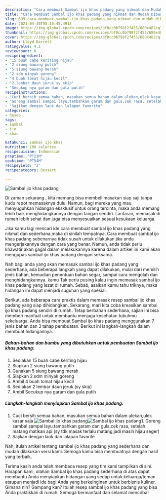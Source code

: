 ```yaml
---
description: "Cara membuat Sambal ijo khas padang yang nikmat dan Mudah Dibuat"
title: "Cara membuat Sambal ijo khas padang yang nikmat dan Mudah Dibuat"
slug: 699-cara-membuat-sambal-ijo-khas-padang-yang-nikmat-dan-mudah-dibuat
date: 2021-04-30T05:10:45.491Z
image: https://img-global.cpcdn.com/recipes/bf0cc0b798f2f455/680x482cq70/sambal-ijo-khas-padang-foto-resep-utama.jpg
thumbnail: https://img-global.cpcdn.com/recipes/bf0cc0b798f2f455/680x482cq70/sambal-ijo-khas-padang-foto-resep-utama.jpg
cover: https://img-global.cpcdn.com/recipes/bf0cc0b798f2f455/680x482cq70/sambal-ijo-khas-padang-foto-resep-utama.jpg
author: Lloyd Barrett
ratingvalue: 4.1
reviewcount: 8
recipeingredient:
- "15 buah cabe keriting hijau"
- "2 siung bawang putih"
- "5 siung bawang merah"
- "2 sdm minyak goreng"
- "4 buah tomat hijau kecil"
- "2 lembar daun jeruk sy skip"
- "Secukup nya garam dan gula putih"
recipeinstructions:
- "Cuci bersih semua bahan, masukan semua bahan dalam ulekan,ulek kasar saja"
- "Goreng sambal sampai layu,tambahkan garam dan gula,cek rasa, setelah matang matikan api (sy tdk masak terlalu matang,jadi masih hijau seger)"
- "Sajikan dengan lauk dan lalapan favorite"
categories:
- Resep
tags:
- sambal
- ijo
- khas

katakunci: sambal ijo khas 
nutrition: 199 calories
recipecuisine: Indonesian
preptime: "PT21M"
cooktime: "PT54M"
recipeyield: "2"
recipecategory: Dessert

---
```



![Sambal ijo khas padang](https://img-global.cpcdn.com/recipes/bf0cc0b798f2f455/680x482cq70/sambal-ijo-khas-padang-foto-resep-utama.jpg)

Di zaman  sekarang , kita memang bisa membeli masakan siap saji tanpa kudu repot memasaknya dulu. Namun, bagi mereka yang mau menyuguhkan hidangan eksklusif untuk orang tercinta, maka anda memang lebih baik menghidangkannya dengan tangan sendiri. Lantaran, memasak di rumah lebih sehat dan juga bisa menyesuaikan sesuai kesukaan keluarga.

Jika kamu lagi mencari ide cara membuat sambal ijo khas padang yang nikmat dan sederhana,maka di sinilah tempatnya. Cara membuat sambal ijo khas padang  sebenarnya tidak susah untuk dilakukan jika anda mengerjakannya dengan cara yang benar. Namun, anda tidak perlu khawatir akan gagal dalam melakukannya 
karena dalam artikel ini kami akan mengupas sambal ijo khas padang dengan seksama.  



Nah bagi anda yang akan memasak sambal ijo khas padang yang sederhana, ada beberapa langkah yang dapat dilakukan, mulai dari memilih jenis bahan, kemudian penentuan bahan segar, sampai cara mengolah dan menghidangkannya. kamu Tak perlu pusing kalau ingin memasak sambal ijo khas padang yang lezat di rumah. Sebab, asalkan kamu  tahu triknya, maka hidangan ini dapat menjadi suguhan yang spesial.

Berikut, ada beberapa cara praktis  dalam memasak resep sambal ijo khas padang yang siap dihidangkan. Sekarang, mari kita coba kreasikan sambal ijo khas padang sendiri di rumah. Tetap berbahan sederhana, sajian ini bisa memberi manfaat untuk membantu menjaga kesehatan tubuhmu sekeluarga. Anda bisa membuat Sambal ijo khas padang menggunakan 7 jenis bahan dan 3 tahap pembuatan. Berikut ini langkah-langkah dalam membuat hidangannya.

<!--inarticleads1-->

##### Bahan-bahan dan bumbu yang dibutuhkan untuk pembuatan Sambal ijo khas padang:

1. Sediakan 15 buah cabe keriting hijau
1. Siapkan 2 siung bawang putih
1. Gunakan 5 siung bawang merah
1. Siapkan 2 sdm minyak goreng
1. Ambil 4 buah tomat hijau kecil
1. Sediakan 2 lembar daun jeruk (sy skip)
1. Ambil Secukup nya garam dan gula putih




<!--inarticleads2-->

##### Langkah-langkah menyiapkan Sambal ijo khas padang:

1. Cuci bersih semua bahan, masukan semua bahan dalam ulekan,ulek kasar saja
<img src="https://img-global.cpcdn.com/steps/a2d39b984551de72/160x128cq70/sambal-ijo-khas-padang-langkah-memasak-1-foto.jpg" alt="Sambal ijo khas padang"><img src="https://img-global.cpcdn.com/steps/922e7d7b957785dd/160x128cq70/sambal-ijo-khas-padang-langkah-memasak-1-foto.jpg" alt="Sambal ijo khas padang">1. Goreng sambal sampai layu,tambahkan garam dan gula,cek rasa, setelah matang matikan api (sy tdk masak terlalu matang,jadi masih hijau seger)
1. Sajikan dengan lauk dan lalapan favorite




Nah, itulah artikel tentang  sambal ijo khas padang  yang sederhana dan mudah dilakukan versi kami. Semoga kamu bisa membuatnya dengan hasil yang terbaik. 

Terima kasih anda telah membaca resep yang tim kami tampilkan di sini. Harapan kami, olahan  Sambal ijo khas padang sederhana di atas dapat membantu Anda menyiapkan hidangan yang sedap untuk keluarga/teman ataupun menjadi ide bagi Anda yang berkeinginan untuk berbisnis kuliner. Gimana nih? Gampang kan? Itulah resep sambal ijo khas padang yang bisa Anda praktikkan di rumah. Semoga bermanfaat dan selamat mencoba!

